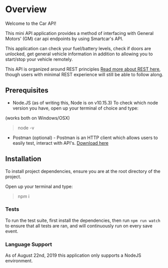 # Overview

Welcome to the Car API!

This mini API application provides a method of interfacing with General Motors' (GM) car api endpoints
by using Smartcar's API.

This application can check your fuel/battery levels, check if doors are unlocked, get general vehicle
information in addition to allowing you to start/stop your vehicle remotely.

This API is organized around REST principles [Read more about REST here](https://restfulapi.net/),
though users with minimal REST experience will still be able to follow along.

## Prerequisites

- Node.JS (as of writing this, Node is on v10.15.3) To check which node version you have, open up your terminal of choice and type:

(works both on Windows/OSX)

> node -v

- Postman (optional) - Postman is an HTTP client which allows users to easily test, interact with API's.
  [Download here](https://www.getpostman.com/)

## Installation

To install project dependencies, ensure you are at the root directory of the project.

Open up your terminal and type:

> npm i

### Tests

To run the test suite, first install the dependencies, then run `npm run watch` to ensure that all tests are ran, and will
continuously run on every save event.

### Language Support

As of August 22nd, 2019 this application only supports a NodeJS environment.
